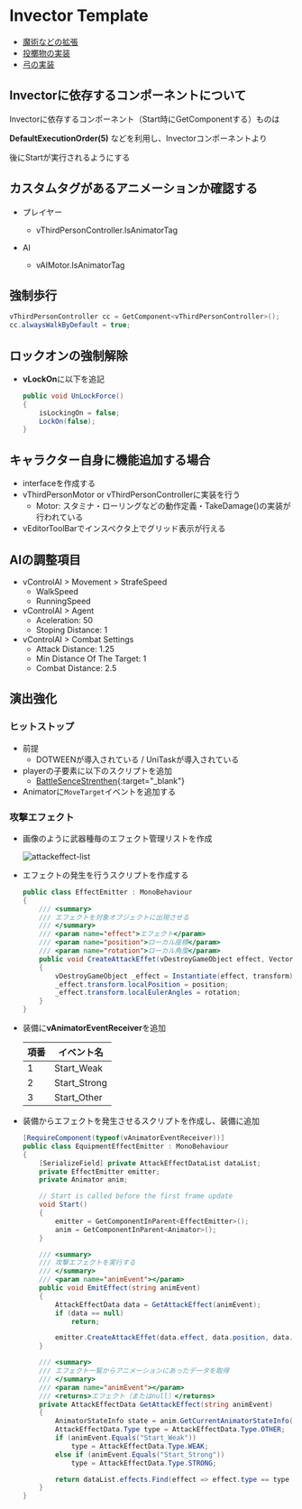 # Invector Template

- [魔術などの拡張](invector/arts.md)
- [投擲物の実装](invector/throwable.md)
- [弓の実装](invector/bow.md)

## Invectorに依存するコンポーネントについて

Invectorに依存するコンポーネント（Start時にGetComponentする）ものは

**DefaultExecutionOrder(5)** などを利用し、Invectorコンポーネントより

後にStartが実行されるようにする



## カスタムタグがあるアニメーションか確認する

- プレイヤー
  - vThirdPersonController.IsAnimatorTag

- AI
  - vAIMotor.IsAnimatorTag

## 強制歩行

``` csharp
vThirdPersonController cc = GetComponent<vThirdPersonController>();
cc.alwaysWalkByDefault = true;
```

## ロックオンの強制解除

- **vLockOn**に以下を追記

    ``` csharp
    public void UnLockForce()
    {
        isLockingOn = false;
        LockOn(false);
    }
    ```

## キャラクター自身に機能追加する場合

- interfaceを作成する
- vThirdPersonMotor or vThirdPersonControllerに実装を行う
  - Motor: スタミナ・ローリングなどの動作定義・TakeDamage()の実装が行われている
- vEditorToolBarでインスペクタ上でグリッド表示が行える

## AIの調整項目

- vControlAI > Movement > StrafeSpeed
  - WalkSpeed
  - RunningSpeed
- vControlAI > Agent
  - Aceleration: 50
  - Stoping Distance: 1
- vControlAI > Combat Settings
  - Attack Distance: 1.25
  - Min Distance Of The Target: 1
  - Combat Distance: 2.5

## 演出強化

### ヒットストップ

- 前提
  - DOTWEENが導入されている / UniTaskが導入されている
- playerの子要素に以下のスクリプトを追加
  - [BattleSenceStrenthen](https://github.com/Iroha71/unity-docs/blob/develop/assets/origin-scripts/BattleSenceStrengthen.cs){:target="_blank"}
- Animatorに`MoveTarget`イベントを追加する

### 攻撃エフェクト

- 画像のように武器種毎のエフェクト管理リストを作成

    ![attackeffect-list](/img/attackeffect-datalist.png)

- エフェクトの発生を行うスクリプトを作成する

    ``` csharp
    public class EffectEmitter : MonoBehaviour
    {
        /// <summary>
        /// エフェクトを対象オブジェクトに出現させる
        /// </summary>
        /// <param name="effect">エフェクト</param>
        /// <param name="position">ローカル座標</param>
        /// <param name="rotation">ローカル角度</param>
        public void CreateAttackEffet(vDestroyGameObject effect, Vector3 position, Vector3 rotation)
        {
            vDestroyGameObject _effect = Instantiate(effect, transform);
            _effect.transform.localPosition = position;
            _effect.transform.localEulerAngles = rotation;
        }
    }
    ```

- 装備に**vAnimatorEventReceiver**を追加
  
    |項番|イベント名|
    |---|---|
    |1|Start_Weak|
    |2|Start_Strong|
    |3|Start_Other|

- 装備からエフェクトを発生させるスクリプトを作成し、装備に追加

    ``` csharp
    [RequireComponent(typeof(vAnimatorEventReceiver))]
    public class EquipmentEffectEmitter : MonoBehaviour
    {
        [SerializeField] private AttackEffectDataList dataList;
        private EffectEmitter emitter;
        private Animator anim;

        // Start is called before the first frame update
        void Start()
        {
            emitter = GetComponentInParent<EffectEmitter>();
            anim = GetComponentInParent<Animator>();
        }

        /// <summary>
        /// 攻撃エフェクトを実行する
        /// </summary>
        /// <param name="animEvent"></param>
        public void EmitEffect(string animEvent)
        {
            AttackEffectData data = GetAttackEffect(animEvent);
            if (data == null)
                return;

            emitter.CreateAttackEffet(data.effect, data.position, data.rotation);
        }

        /// <summary>
        /// エフェクト一覧からアニメーションにあったデータを取得
        /// </summary>
        /// <param name="animEvent"></param>
        /// <returns>エフェクト（またはnull）</returns>
        private AttackEffectData GetAttackEffect(string animEvent)
        {
            AnimatorStateInfo state = anim.GetCurrentAnimatorStateInfo(7);
            AttackEffectData.Type type = AttackEffectData.Type.OTHER;
            if (animEvent.Equals("Start_Weak"))
                type = AttackEffectData.Type.WEAK;
            else if (animEvent.Equals("Start_Strong"))
                type = AttackEffectData.Type.STRONG;

            return dataList.effects.Find(effect => effect.type == type && state.IsName(effect.stateName));
        }
    }
    ```

